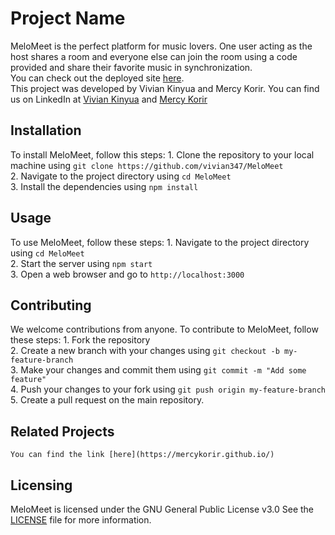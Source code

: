 # Project Name
MeloMeet is the perfect platform for music lovers. One user acting as the host shares a room and everyone else can join the room using a code provided and share their favorite music in synchronization.
<br/>
You can check out the deployed site [here](https://melomeet-5rs2.onrender.com/). 
<br/>
This project was developed by Vivian Kinyua and Mercy Korir. You can find us on LinkedIn at [Vivian Kinyua](https://www.linkedin.com/in/vivian-kinyua-5289051a0/) and [Mercy Korir](https://www.linkedin.com/in/mercychelangatkorir/)
<br/>

## Installation
To install MeloMeet, follow this steps:
    1. Clone the repository to your local machine using `git clone https://github.com/vivian347/MeloMeet`
    <br/>
    2. Navigate to the project directory using `cd MeloMeet`
    <br/>
    3. Install the dependencies using `npm install`

## Usage
To use MeloMeet, follow these steps:
    1. Navigate to the project directory using `cd MeloMeet`
    <br/>
    2. Start the server using `npm start`
    <br/>
    3. Open a web browser and go to `http://localhost:3000`

## Contributing
We welcome contributions from anyone. To contribute to MeloMeet, follow these steps:
    1. Fork the repository
    <br/>
    2. Create a new branch with your changes using `git checkout -b my-feature-branch`
    <br/>
    3. Make your changes and commit them using `git commit -m "Add some feature"`
    <br/>
    4. Push your changes to your fork using `git push origin my-feature-branch`
    <br/>
    5. Create a pull request on the main repository.

## Related Projects
    You can find the link [here](https://mercykorir.github.io/)

## Licensing
MeloMeet is licensed under the GNU General Public License v3.0 See the [LICENSE](https://github.com/vivian347/MeloMeet/blob/main/LICENSE.txt) file for more information.
